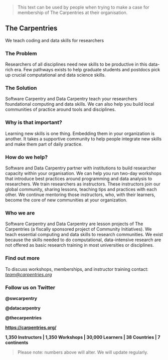 > This text can be used by people when trying to make a case for membership of The Carpentries at their organisation.

## The Carpentries

We teach coding and data skills for researchers 

### The Problem 

Researchers of all disciplines need new skills to be productive in this data-rich era. Few pathways exists to help graduate students and postdocs pick up crucial computational and data science skills. 

### The Solution 

Software Carpentry and Data Carpentry teach your researchers foundational computing and data skills. We can also help you build local communities of practice around tools and disciplines.

### Why is that important? 

Learning new skills is one thing. Embedding them in your organization is another. It takes a supportive community to help people integrate new skills and make them part of daily practice. 

### How do we help? 

Software and Data Carpentry partner with institutions to build researcher capacity within your organisation. We can help you run two-day workshops that introduce best practices around programming and data analysis to researchers. We train researchers as instructors. These instructors join our global community, sharing lessons, teaching tips and practices with each other. We continue mentoring those instructors, who, with their learners, become the core of new communities at your organization. 

### Who we are 

Software Carpentry and Data Carpentry are lesson projects of The Carpentries (a fiscally sponsored project of Community Initiatives). We teach essential computing and data skills to research communities. We exist because the skills needed to do computational, data-intensive research are not offered as basic research training in most universities or disciplines. 

### Find out more 

To discuss workshops, memberships, and instructor training contact: *team@carpentries.org*

### Follow us on Twitter

**@swcarpentry**

**@datacarpentry**

**@thecarpentries**

**https://carpentries.org/**

**1,350 Instructors | 1,350 Workshops | 30,000 Learners | 38 Countries | 7 continents**

> Please note: numbers above will alter. We will update regularly.
